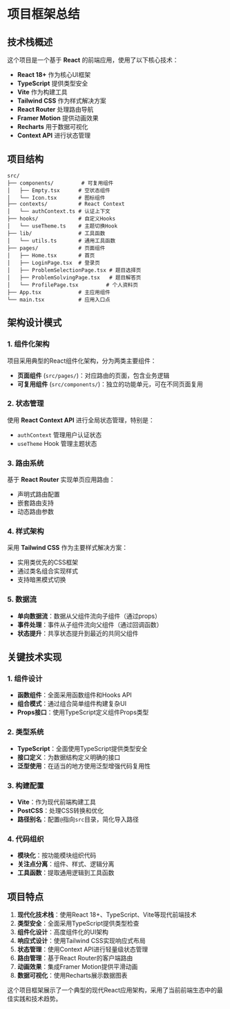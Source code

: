 # 项目框架总结

## 技术栈概述

这个项目是一个基于 **React** 的前端应用，使用了以下核心技术：

- **React 18+** 作为核心UI框架
- **TypeScript** 提供类型安全
- **Vite** 作为构建工具
- **Tailwind CSS** 作为样式解决方案
- **React Router** 处理路由导航
- **Framer Motion** 提供动画效果
- **Recharts** 用于数据可视化
- **Context API** 进行状态管理

## 项目结构

```
src/
├── components/         # 可复用组件
│   ├── Empty.tsx      # 空状态组件
│   └── Icon.tsx       # 图标组件
├── contexts/          # React Context
│   └── authContext.ts # 认证上下文
├── hooks/             # 自定义Hooks
│   └── useTheme.ts    # 主题切换Hook
├── lib/               # 工具函数
│   └── utils.ts       # 通用工具函数
├── pages/             # 页面组件
│   ├── Home.tsx       # 首页
│   ├── LoginPage.tsx  # 登录页
│   ├── ProblemSelectionPage.tsx # 题目选择页
│   ├── ProblemSolvingPage.tsx   # 题目解答页
│   └── ProfilePage.tsx         # 个人资料页
├── App.tsx            # 主应用组件
└── main.tsx           # 应用入口点
```

## 架构设计模式

### 1. 组件化架构

项目采用典型的React组件化架构，分为两类主要组件：

- **页面组件** (`src/pages/`)：对应路由的页面，包含业务逻辑
- **可复用组件** (`src/components/`)：独立的功能单元，可在不同页面复用

### 2. 状态管理

使用 **React Context API** 进行全局状态管理，特别是：
- `authContext` 管理用户认证状态
- `useTheme` Hook 管理主题状态

### 3. 路由系统

基于 **React Router** 实现单页应用路由：
- 声明式路由配置
- 嵌套路由支持
- 动态路由参数

### 4. 样式架构

采用 **Tailwind CSS** 作为主要样式解决方案：
- 实用类优先的CSS框架
- 通过类名组合实现样式
- 支持暗黑模式切换

### 5. 数据流

- **单向数据流**：数据从父组件流向子组件（通过props）
- **事件处理**：事件从子组件流向父组件（通过回调函数）
- **状态提升**：共享状态提升到最近的共同父组件

## 关键技术实现

### 1. 组件设计

- **函数组件**：全面采用函数组件和Hooks API
- **组合模式**：通过组合简单组件构建复杂UI
- **Props接口**：使用TypeScript定义组件Props类型

### 2. 类型系统

- **TypeScript**：全面使用TypeScript提供类型安全
- **接口定义**：为数据结构定义明确的接口
- **泛型使用**：在适当的地方使用泛型增强代码复用性

### 3. 构建配置

- **Vite**：作为现代前端构建工具
- **PostCSS**：处理CSS转换和优化
- **路径别名**：配置`@`指向`src`目录，简化导入路径

### 4. 代码组织

- **模块化**：按功能模块组织代码
- **关注点分离**：组件、样式、逻辑分离
- **工具函数**：提取通用逻辑到工具函数

## 项目特点

1. **现代化技术栈**：使用React 18+、TypeScript、Vite等现代前端技术
2. **类型安全**：全面采用TypeScript提供类型检查
3. **组件化设计**：高度组件化的UI架构
4. **响应式设计**：使用Tailwind CSS实现响应式布局
5. **状态管理**：使用Context API进行轻量级状态管理
6. **路由管理**：基于React Router的客户端路由
7. **动画效果**：集成Framer Motion提供平滑动画
8. **数据可视化**：使用Recharts展示数据图表

这个项目框架展示了一个典型的现代React应用架构，采用了当前前端生态中的最佳实践和技术趋势。


